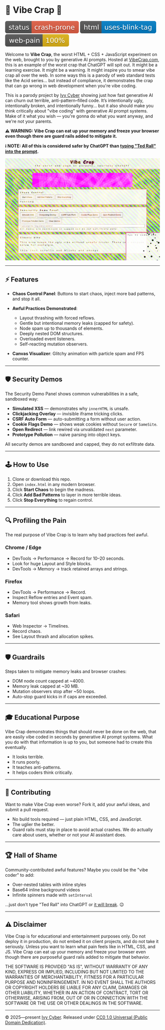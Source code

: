 # 🎨 Vibe Crap 💩

![crash-prone](crap-badges/status_crash-prone.svg) ![uses-blink-tag](crap-badges/html_uses-blink-tag.svg) ![web-pain-100%](crap-badges/web-pain_100.svg)

Welcome to **Vibe Crap**, the worst HTML + CSS + JavaScript experiment on the web, brought to you by generative AI prompts. Hosted at [VibeCrap.com](https://vibecrap.com), this is an example of the worst crap that ChatGPT will spit out. It might be a learning exercise. It might be a warning. It might inspire you to smear vibe crap all over the web. In some ways this is a parody of web standard tests like the Acid series... but instead of compliance, it demonstrates the crap that can go wrong in web development when you're vibe coding.

This is a parody project by [Ivy Cyber](https://ivycyber.com) showing just how fast generative AI can churn out terrible, anti-pattern–filled code. It’s intentionally ugly, intentionally broken, and intentionally funny... but it also should make you think critically about "vibe coding" with generative AI prompt systems. Make of it what you wish — you're gonna do what you want anyway, and we're not your parents.

**⚠️ WARNING: Vibe Crap can eat up your memory and freeze your browser even though there are guard rails added to mitigate it.**

**ℹ️ NOTE: All of this is considered safer by ChatGPT than [typing "Ted Rall" into the prompt](https://rall.com/2025/04/18/ted-rall-chatgpt-unpersoning-ai-censorship-orwellian-dystopia).**

![screenshot](screenshot.png)  

---

## ⚡ Features

* **Chaos Control Panel**: Buttons to start chaos, inject more bad patterns, and stop it all.
* **Awful Practices Demonstrated**:

  * Layout thrashing with forced reflows.
  * Gentle but intentional memory leaks (capped for safety).
  * Node spam up to thousands of elements.
  * Deeply nested DOM structures.
  * Overloaded event listeners.
  * Self-reacting mutation observers.
* **Canvas Visualizer**: Glitchy animation with particle spam and FPS counter.

---

## 🛡️ Security Demos

The Security Demo Panel shows common vulnerabilities in a safe, sandboxed way:

* **Simulated XSS** — demonstrates why `innerHTML` is unsafe.
* **Clickjacking Overlay** — invisible iframe tricking clicks.
* **CSRF Auto Form** — auto-submitting a form without user action.
* **Cookie Flags Demo** — shows weak cookies without `Secure` or `SameSite`.
* **Open Redirect** — link rewired via unvalidated `next` parameter.
* **Prototype Pollution** — naive parsing into object keys.

All security demos are sandboxed and capped, they do not exfiltrate data.

---

## 🕹️ How to Use

1. Clone or download this repo.
2. Open `index.html` in any modern browser.
3. Click **Start Chaos** to begin the madness.
4. Click **Add Bad Patterns** to layer in more terrible ideas.
5. Click **Stop Everything** to regain control.

---

## 🔍 Profiling the Pain

The real purpose of Vibe Crap is to learn why bad practices feel awful.

### Chrome / Edge

* DevTools → Performance → Record for 10–20 seconds.
* Look for huge Layout and Style blocks.
* DevTools → Memory → track retained arrays and strings.

### Firefox

* DevTools → Performance → Record.
* Inspect Reflow entries and Event spam.
* Memory tool shows growth from leaks.

### Safari

* Web Inspector → Timelines.
* Record chaos.
* See Layout thrash and allocation spikes.

---

## 🛡️ Guardrails

Steps taken to mitigate memory leaks and browser crashes:

* DOM node count capped at ~4000.
* Memory leak capped at ~30 MB.
* Mutation observers stop after ~50 loops.
* Auto-stop guard kicks in if caps are exceeded.

---

## 🎓 Educational Purpose

Vibe Crap demonstrates things that should never be done on the web, that are easily vibe coded in seconds by generative AI prompt systems. What you do with that information is up to you, but someone had to create this eventually.

* It looks terrible.
* It runs poorly.
* It teaches anti-patterns.
* It helps coders think critically.

---

## 🤝 Contributing

Want to make Vibe Crap even worse? Fork it, add your awful ideas, and submit a pull request.

* No build tools required — just plain HTML, CSS, and JavaScript.
* The uglier the better.
* Guard rails must stay in place to avoid actual crashes. We do actually care about users, whether or not your AI assistant does.

---

## 🏆 Hall of Shame

Community-contributed awful features? Maybe you could be the "vibe coder" to add: 

* Over-nested tables with inline styles
* Base64 inline background videos
* Infinite spinners made with `setInterval`

...just don't type "Ted Rall" into ChatGPT or [it will break](https://rall.com/2025/04/18/ted-rall-chatgpt-unpersoning-ai-censorship-orwellian-dystopia). 😉

---

## ⚠️ Disclaimer

Vibe Crap is for educational and entertainment purposes only. Do not deploy it in production, do not embed it on client projects, and do not take it seriously. Unless you want to learn what pain feels like in HTML, CSS, and JS. Vibe Crap can eat up your memory and freeze your browser even though there are purposeful guard rails added to mitigate that behavior.

THE SOFTWARE IS PROVIDED "AS IS", WITHOUT WARRANTY OF ANY KIND, EXPRESS OR IMPLIED, INCLUDING BUT NOT LIMITED TO THE WARRANTIES OF MERCHANTABILITY, FITNESS FOR A PARTICULAR PURPOSE AND NONINFRINGEMENT. IN NO EVENT SHALL THE AUTHORS OR COPYRIGHT HOLDERS BE LIABLE FOR ANY CLAIM, DAMAGES OR OTHER LIABILITY, WHETHER IN AN ACTION OF CONTRACT, TORT OR OTHERWISE, ARISING FROM, OUT OF OR IN CONNECTION WITH THE SOFTWARE OR THE USE OR OTHER DEALINGS IN THE SOFTWARE.

---

© 2025—present [Ivy Cyber](https://ivycyber.com). Released under [CC0 1.0 Universal (Public Domain Dedication)](https://creativecommons.org/publicdomain/zero/1.0/).
